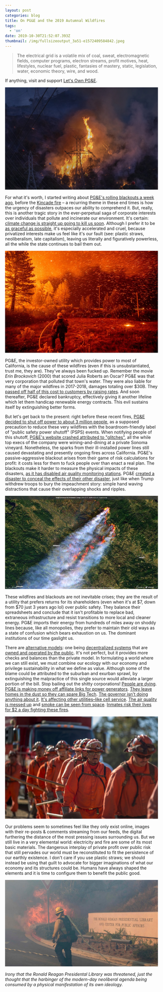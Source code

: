 ```yaml
---
layout: post
categories: blog
title: On PG&E and the 2019 Autumnal Wildfires
tags:
  - 'on'
date: 2019-10-30T21:52:07.393Z
thumbnail: /img/fullsizeoutput_3a51-e1572409584842.jpeg
---
```

> The electrical grid is a volatile mix of coal, sweat, electromagnetic fields, computer programs, electron streams, profit motives, heat, lifestyles, nuclear fuel, plastic, fantasies of mastery, static, legislation, water, economic theory, wire, and wood.

If anything, visit and support [Let's Own PG&E](https://letsownpge.org/).

![](/img/saddleridge-fire.jpg)

For what it's worth, I started writing about [PG&E's rolling blackouts a week ago](https://www.npr.org/2019/10/23/772854265/pg-e-imposes-new-power-shutoffs-in-parts-of-northern-california-to-avert-wildfir?t=1571926633124), before the [Kincade fire](https://www.latimes.com/wildfires-map/) – a recurring theme in these end times is how the urgency of disasters outpaces our ability to comprehend it. But, really, this is another tragic story in the ever-perpetual saga of corporate interests over individuals that pollute and incinerate our environment. It's certain: [climate change is straight up going to kill us soon](https://www.instagram.com/extinctionrebellion/). Although I prefer it to be [as graceful as possible](https://www.politis.fr/articles/2019/09/effondrement-en-cours-on-fait-quoi-40822/), it's especially accelerated and cruel, because privatized interests make us feel like it's our fault (see: plastic straws, neoliberalism, late capitalism), leaving us literally and figuratively powerless, all the while the state continues to bail them out. 

![](/img/calif-wildfire-ap_18250148901527.adapt.1900.1.jpg)

PG&E, the investor-owned utility which provides power to most of California, is the cause of these wildfires (even if this is  unsubstantiated, trust me, they are). They've always been fucked up. Remember the movie _Erin Brockovich_ (2000) that scored Julia Roberts an Oscar? PG&E was that very corporation that polluted that town's water. They were also liable for many of the major wildfires in 2017-2018, damages totaling over $30B.  They[ passed off half of this cost to customers by raising rates](https://www.latimes.com/california/story/2019-07-25/california-utilities-agree-to-pay-10-5-billion-into-new-wildfire-fund). And soon thereafter, PG&E declared bankruptcy, effectively giving it another lifeline which let them handicap renewable energy contracts. This evil sustains itself by extinguishing better forms.

But let's get back to the present: right before these recent fires, [PG&E decided to shut off power to about 3 million people](https://www.city-journal.org/planned-electricity-blackouts-california?), as a supposed precaution to reduce these very wildfires with the boardroom-friendly label of "public safety power shutoff" (PSPS) events. When notifying people of this shutoff, [PG&E's website crashed attributed to "glitches"](https://www.nytimes.com/2019/10/12/business/pge-california-outage.html), all the while top execs of the company were wining-and-dining at a private Sonoma vineyard. Nonetheless, the sparks from their ill-installed power lines still caused devastating and presently ongoing fires across California. PG&E's passive-aggressive blackout arises from their game of risk calculations for profit: it costs less for them to fuck people over than enact a real plan. The blackouts make it harder to measure the physical impacts of these disasters, [as it has disabled air quality monitoring stations](https://www.vice.com/en_us/article/bjwa7v/pgandes-blackouts-are-making-it-harder-to-measure-the-toxic-stew-in-the-air-from-californias-wildfires). PG&E [created a disaster to conceal the effects of their other disaster](https://slate.com/business/2019/10/california-power-outage-pge-fires-new-kind-of-disaster.html), just like when Trump withdrew troops to bury the impeachment story: simple hand waving distractions that cause their overlapping shocks and ripples. 

![](/img/920x920.jpg)

These wildfires and blackouts are not inevitable crises; they are the result of a utility that prefers returns for its shareholders (even when it's at $7, down from $70 just 3 years ago lol) over public safety. They balance their spreadsheets and conclude that it isn't profitable to replace bad, extraneous infrastructure and resist transitions to more local and cleaner energy. PG&E imports their energy from hundreds of miles away on shoddy lines because, like all monopolies, they prefer to maintain their old ways as a state of confusion which bears exhaustion on us. The dominant institutions of our time gaslight us.

There are [alternative models](https://www.vox.com/energy-and-environment/2019/10/22/20916820/california-wildfire-climate-change-blackout-insurance-pge): one being [decentralized systems](https://www.vox.com/energy-and-environment/2019/10/28/20926446/california-grid-distributed-energy) that are [owned and operated by the public](https://www.thenation.com/article/wildfires-california-pge/). It's not perfect, but it provides more checks and balances than the private model. In formulating a world where we can still exist, we must combine our ecology with our economy and privilege sustainability in what we define as value. Although some of the blame could be attributed to the suburban and exurban sprawl, by extinguishing the malpractice of this single source would alleviate a larger portion of the bill. Stop bailing out the shitty corporations! [People are dying](https://www.latimes.com/california/story/2019-10-11/pge-power-outage-elderly-man-autopsy-heart-disease). [PG&E is making money off affiliate links for power generators](https://mobile.twitter.com/emmagallegos/status/1189056624708784128). [They leave homes in the dust so they can spare Big Tech](https://www.wired.com/story/why-the-pgande-blackouts-spared-californias-big-tech-hqs/). [The governor isn't doing anything about it](https://slate.com/business/2019/10/california-wildfire-season-pge-liability-new-normal-hopeless.html). [It's affecting other utilities–like cell service](https://www.vice.com/en_us/article/9kevka/theres-nothing-left-this-california-family-watched-their-home-burn-on-live-tv). [The air quality is messed up](http://www.baaqmd.gov/about-air-quality/current-air-quality/air-monitoring-data/#/aqi?id=316&date=2019-10-28&view=hourly) and [smoke can be seen from space](https://www.bbc.com/news/av/world-us-canada-50224936/california-fire-smoke-seen-from-space). [Inmates risk their lives for $2 a day fighting these fires](https://www.commondreams.org/news/2019/10/30/modern-day-slavery-prisoner-firefighters-risking-their-lives-california-battling).

![](/img/105396233-1534267352546prisonersatoakglenconservationcamp.jpg)

Our problems seem to sometimes feel like they only exist online, images with their re-posts & comments streaming from our feeds, the digital furthering the distance of the most pressing issues surrounding us. But we still live in a very elemental world: electricity and fire are some of its most basic materials. The dangerous interplay of private profit over public risk that still pervades our world must be reconstituted to fit the persistence of our earthly existence. I don't care if you use plastic straws; we should instead be using that guilt to advocate for bigger imaginations of what our economy and its structures could be. Humans have always shaped the elements and it is time to configure them to benefit the public good.

![](/img/452d8096-4da1-416f-a0d3-a3d81f0ef33c-afp_afp_1lv3v1.jpeg)

_Irony that the Ronald Reagan Presidental Library was threatened, just the thought that the harbinger of the modern-day neoliberal agenda being consumed by a physical manifestation of its own ideology._

